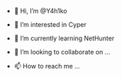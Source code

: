 - 👋 Hi, I’m @Y4h1ko
- 👀 I’m interested in Cyper 
- 🌱 I’m currently learning NetHunter
- 💞️ I’m looking to collaborate on ...


- 📫 How to reach me ...

<!---
Y4h1ka/Y4h1ka is a ✨ special ✨ repository because its `README.md` (this file) appears on your GitHub profile.
You can click the Preview link to take a look at your changes.
--->
